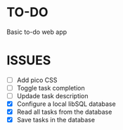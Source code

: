 # TO-DO
Basic to-do web app

# ISSUES

- [ ] Add pico CSS  
- [ ] Toggle task completion  
- [ ] Updade task description  
- [x] Configure a local libSQL database  
- [x] Read all tasks from the database  
- [x] Save tasks in the database  
